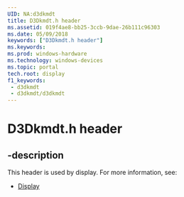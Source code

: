 ```yaml
---
UID: NA:d3dkmdt
title: D3Dkmdt.h header
ms.assetid: 019f4ae8-bb25-3ccb-9dae-26b111c96303
ms.date: 05/09/2018
keywords: ["D3Dkmdt.h header"]
ms.keywords: 
ms.prod: windows-hardware
ms.technology: windows-devices
ms.topic: portal
tech.root: display
f1_keywords:
 - d3dkmdt
 - d3dkmdt/d3dkmdt
---
```


# D3Dkmdt.h header


## -description

This header is used by display. For more information, see:

- [Display](../_display/index.md)


